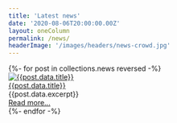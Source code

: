 ```yaml
---
title: 'Latest news'
date: '2020-08-06T20:00:00.00Z'
layout: oneColumn
permalink: /news/
headerImage: '/images/headers/news-crowd.jpg'
---
```


<div class="w-100 pa0 ma0">
{%- for post in collections.news reversed -%}

<article class="w-100 flex flex-wrap items-start pv2">
    <div class="w-100 w-40-ns">
        <a class="link dim" href="{{post.url}}">
            <img class="br1 shadow-4 overflow-hidden" src="{{post.data.headerImage}}" title="{{post.data.title}}">
        </a>
    </div>
    <div class="w-100 w-60-ns pa0 pl3-m pl4-l">
        <a class="f4 f3-ns fw7 ttu link near-black underline-hover" href="{{post.url}}">{{post.data.title}}</a>
        <div class="f4 f4-ns grey lh-copy">{{post.data.excerpt}}</div>
        <div class="f4 f4-ns grey lh-copy">
            <a class="f5 f4-ns fw6 ttu link near-black underline-hover" href="{{post.url}}">
                <i class="fa fa-arrow-right dib navy"></i> Read more...
            </a>
        </div>
    </div>
</article>
{%- endfor -%}
</div>

